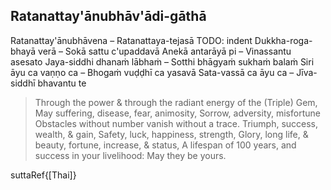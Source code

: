 ## Ratanattay'ānubhāv'ādi-gāthā<a id="ratanattayanubhavadi-gatha"></a>

Ratanattay'ānubhāvena – Ratanattaya-tejasā
TODO: indent Dukkha-roga-bhayā verā – Sokā sattu c'upaddavā
Anekā antarāyā pi – Vinassantu asesato
Jaya-siddhi dhanaṁ lābhaṁ – Sotthi bhāgyaṁ sukhaṁ balaṁ
Siri āyu ca vaṇṇo ca – Bhogaṁ vuḍḍhī ca yasavā
Sata-vassā ca āyu ca – Jīva-siddhī bhavantu te

<div class="english">

> Through the power & through the radiant energy of the (Triple) Gem,
> May suffering, disease, fear, animosity,
> Sorrow, adversity, misfortune
> Obstacles without number vanish without a trace.
> Triumph, success, wealth, & gain,
> Safety, luck, happiness, strength,
> Glory, long life, & beauty, fortune, increase, & status,
> A lifespan of 100 years, and success in your livelihood:
> May they be yours.

</div>

suttaRef{[Thai]}
